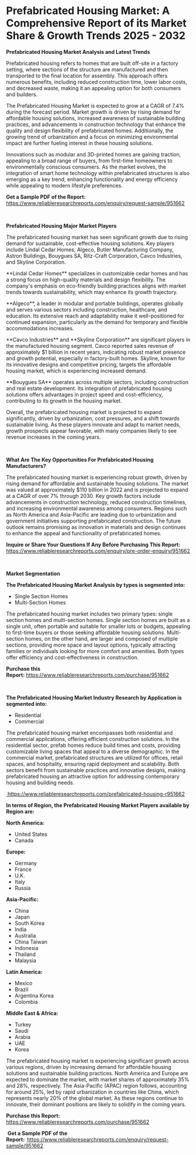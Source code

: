<p><h1>Prefabricated Housing Market: A Comprehensive Report of its Market Share & Growth Trends 2025 - 2032</h1></p><p><strong>Prefabricated Housing Market Analysis and Latest Trends</strong></p>
<p><p>Prefabricated housing refers to homes that are built off-site in a factory setting, where sections of the structure are manufactured and then transported to the final location for assembly. This approach offers numerous benefits, including reduced construction time, lower labor costs, and decreased waste, making it an appealing option for both consumers and builders.</p><p>The Prefabricated Housing Market is expected to grow at a CAGR of 7.4% during the forecast period. Market growth is driven by rising demand for affordable housing solutions, increased awareness of sustainable building practices, and advancements in construction technology that enhance the quality and design flexibility of prefabricated homes. Additionally, the growing trend of urbanization and a focus on minimizing environmental impact are further fueling interest in these housing solutions. </p><p>Innovations such as modular and 3D-printed homes are gaining traction, appealing to a broad range of buyers, from first-time homeowners to environmentally conscious consumers. As the market evolves, the integration of smart home technology within prefabricated structures is also emerging as a key trend, enhancing functionality and energy efficiency while appealing to modern lifestyle preferences.</p></p>
<p><strong>Get a Sample PDF of the Report:&nbsp;</strong> <a href="https://www.reliableresearchreports.com/enquiry/request-sample/951662?utm_campaign=3071&utm_medium=2&utm_source=Github&utm_content=ia&utm_term=17042025&utm_id=prefabricated-housing">https://www.reliableresearchreports.com/enquiry/request-sample/951662</a></p>
<p>&nbsp;</p>
<p><strong>Prefabricated Housing Major Market Players</strong></p>
<p><p>The prefabricated housing market has seen significant growth due to rising demand for sustainable, cost-effective housing solutions. Key players include Lindal Cedar Homes, Algeco, Butler Manufacturing Company, Astron Buildings, Bouygues SA, Ritz-Craft Corporation, Cavco Industries, and Skyline Corporation.</p><p>**Lindal Cedar Homes** specializes in customizable cedar homes and has a strong focus on high-quality materials and design flexibility. The company's emphasis on eco-friendly building practices aligns with market trends towards sustainability, which may enhance its growth trajectory.</p><p>**Algeco**, a leader in modular and portable buildings, operates globally and serves various sectors including construction, healthcare, and education. Its extensive reach and adaptability make it well-positioned for continued expansion, particularly as the demand for temporary and flexible accommodations increases.</p><p>**Cavco Industries** and **Skyline Corporation** are significant players in the manufactured housing segment. Cavco reported sales revenue of approximately $1 billion in recent years, indicating robust market presence and growth potential, especially in factory-built homes. Skyline, known for its innovative designs and competitive pricing, targets the affordable housing market, which is experiencing increased demand.</p><p>**Bouygues SA** operates across multiple sectors, including construction and real estate development. Its integration of prefabricated housing solutions offers advantages in project speed and cost-efficiency, contributing to its growth in the housing market.</p><p>Overall, the prefabricated housing market is projected to expand significantly, driven by urbanization, cost pressures, and a shift towards sustainable living. As these players innovate and adapt to market needs, growth prospects appear favorable, with many companies likely to see revenue increases in the coming years.</p></p>
<p>&nbsp;</p>
<p><strong>What Are The Key Opportunities For Prefabricated Housing Manufacturers?</strong></p>
<p><p>The prefabricated housing market is experiencing robust growth, driven by rising demand for affordable and sustainable housing solutions. The market was valued at approximately $110 billion in 2022 and is projected to expand at a CAGR of over 7% through 2030. Key growth factors include advancements in construction technology, reduced construction timelines, and increasing environmental awareness among consumers. Regions such as North America and Asia-Pacific are leading due to urbanization and government initiatives supporting prefabricated construction. The future outlook remains promising as innovation in materials and design continues to enhance the appeal and functionality of prefabricated homes.</p></p>
<p><strong>Inquire or Share Your Questions If Any Before Purchasing This Report:</strong> <a href="https://www.reliableresearchreports.com/enquiry/pre-order-enquiry/951662?utm_campaign=3071&utm_medium=2&utm_source=Github&utm_content=ia&utm_term=17042025&utm_id=prefabricated-housing">https://www.reliableresearchreports.com/enquiry/pre-order-enquiry/951662</a></p>
<p>&nbsp;</p>
<p><strong>Market Segmentation</strong></p>
<p><strong>The Prefabricated Housing Market Analysis by types is segmented into:</strong></p>
<p><ul><li>Single Section Homes</li><li>Multi-Section Homes</li></ul></p>
<p><p>The prefabricated housing market includes two primary types: single section homes and multi-section homes. Single section homes are built as a single unit, often portable and suitable for smaller lots or budgets, appealing to first-time buyers or those seeking affordable housing solutions. Multi-section homes, on the other hand, are larger and composed of multiple sections, providing more space and layout options, typically attracting families or individuals looking for more comfort and amenities. Both types offer efficiency and cost-effectiveness in construction.</p></p>
<p><strong>Purchase this Report:&nbsp;</strong><a href="https://www.reliableresearchreports.com/purchase/951662?utm_campaign=3071&utm_medium=2&utm_source=Github&utm_content=ia&utm_term=17042025&utm_id=prefabricated-housing">https://www.reliableresearchreports.com/purchase/951662</a></p>
<p>&nbsp;</p>
<p><strong>The Prefabricated Housing Market Industry Research by Application is segmented into:</strong></p>
<p><ul><li>Residential</li><li>Commercial</li></ul></p>
<p><p>The prefabricated housing market encompasses both residential and commercial applications, offering efficient construction solutions. In the residential sector, prefab homes reduce build times and costs, providing customizable living spaces that appeal to a diverse demographic. In the commercial market, prefabricated structures are utilized for offices, retail spaces, and hospitality, ensuring rapid deployment and scalability. Both sectors benefit from sustainable practices and innovative designs, making prefabricated housing an attractive option for addressing contemporary housing and building needs.</p></p>
<p><a href="https://www.reliableresearchreports.com/prefabricated-housing-r951662?utm_campaign=3071&utm_medium=2&utm_source=Github&utm_content=ia&utm_term=17042025&utm_id=prefabricated-housing">&nbsp;https://www.reliableresearchreports.com/prefabricated-housing-r951662</a></p>
<p><strong>In terms of Region, the Prefabricated Housing Market Players available by Region are:</strong></p>
<p>
    <p> <strong> North America: </strong>
        <ul>
            <li>United States</li>
            <li>Canada</li>
        </ul>
        </p> 
    <p> <strong> Europe: </strong>
        <ul>
            <li>Germany</li>
            <li>France</li>
            <li>U.K.</li>
            <li>Italy</li>
            <li>Russia</li>
        </ul>
        </p> 
    <p> <strong> Asia-Pacific: </strong>
        <ul>
            <li>China</li>
            <li>Japan</li>
            <li>South Korea</li>
            <li>India</li>
            <li>Australia</li>
            <li>China Taiwan</li>
            <li>Indonesia</li>
            <li>Thailand</li>
            <li>Malaysia</li>
        </ul>
        </p> 
    <p> <strong> Latin America: </strong>
        <ul>
            <li>Mexico</li>
            <li>Brazil</li>
            <li>Argentina Korea</li>
            <li>Colombia</li>
        </ul>
        </p> 
    <p> <strong> Middle East & Africa: </strong>
        <ul>
            <li>Turkey</li>
            <li>Saudi</li>
            <li>Arabia</li>
            <li>UAE</li>
            <li>Korea</li>
        </ul>
    </p>
    </p>
<p><p>The prefabricated housing market is experiencing significant growth across various regions, driven by increasing demand for affordable housing solutions and sustainable building practices. North America and Europe are expected to dominate the market, with market shares of approximately 35% and 28%, respectively. The Asia-Pacific (APAC) region follows, accounting for around 25%, led by rapid urbanization in countries like China, which represents nearly 20% of the global market. As these regions continue to innovate, their dominant positions are likely to solidify in the coming years.</p></p>
<p><strong>Purchase this Report: </strong><a href="https://www.reliableresearchreports.com/purchase/951662?utm_campaign=3071&utm_medium=2&utm_source=Github&utm_content=ia&utm_term=17042025&utm_id=prefabricated-housing">https://www.reliableresearchreports.com/purchase/951662</a></p>
<p>&nbsp;<strong>Get a Sample PDF of the Report:&nbsp;&nbsp;</strong><a href="https://www.reliableresearchreports.com/enquiry/request-sample/951662?utm_campaign=3071&utm_medium=2&utm_source=Github&utm_content=ia&utm_term=17042025&utm_id=prefabricated-housing">https://www.reliableresearchreports.com/enquiry/request-sample/951662</a></p>
<p><strong></strong></p>
<p><p></p><p></p><p></p></p>
